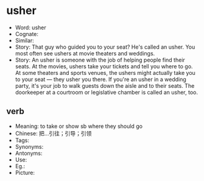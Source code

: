 # usher

- Word: usher
- Cognate: 
- Similar: 
- Story: That guy who guided you to your seat? He's called an usher. You most often see ushers at movie theaters and weddings.
- Story: An usher is someone with the job of helping people find their seats. At the movies, ushers take your tickets and tell you where to go. At some theaters and sports venues, the ushers might actually take you to your seat — they usher you there. If you're an usher in a wedding party, it's your job to walk guests down the aisle and to their seats. The doorkeeper at a courtroom or legislative chamber is called an usher, too.

## verb

- Meaning: to take or show sb where they should go
- Chinese: 把…引往；引导；引领
- Tags: 
- Synonyms: 
- Antonyms: 
- Use: 
- Eg.: 
- Picture: 

